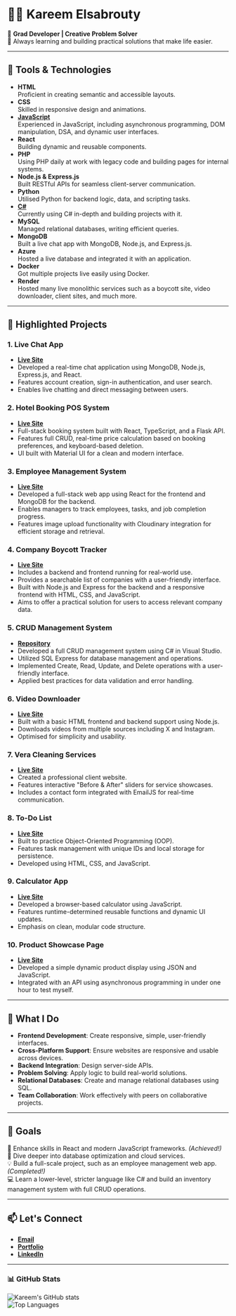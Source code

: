 # 👨‍💻 Kareem Elsabrouty

🔧 **Grad Developer | Creative Problem Solver**  
🌱 Always learning and building practical solutions that make life easier.

---

## 🧰 **Tools & Technologies**
- **HTML**  
  Proficient in creating semantic and accessible layouts.
- **CSS**  
  Skilled in responsive design and animations.
- [**JavaScript**](https://www.freecodecamp.org/certification/KareemSab278/javascript-algorithms-and-data-structures)  
  Experienced in JavaScript, including asynchronous programming, DOM manipulation, DSA, and dynamic user interfaces.
- **React**  
  Building dynamic and reusable components.
- **PHP**  
  Using PHP daily at work with legacy code and building pages for internal systems.
- **Node.js & Express.js**  
  Built RESTful APIs for seamless client-server communication.
- **Python**  
  Utilised Python for backend logic, data, and scripting tasks.
- [**C#**](https://www.freecodecamp.org/certification/KareemSab278/foundational-c-sharp-with-microsoft)  
  Currently using C# in-depth and building projects with it. 
- **MySQL**  
  Managed relational databases, writing efficient queries.
- **MongoDB**  
  Built a live chat app with MongoDB, Node.js, and Express.js.
- **Azure**  
  Hosted a live database and integrated it with an application.
- **Docker**  
  Got multiple projects live easily using Docker.
- **Render**  
  Hosted many live monolithic services such as a boycott site, video downloader, client sites, and much more. 

---

## 📁 **Highlighted Projects**

### **1. Live Chat App**
- [**Live Site**](https://kareemsab278.github.io/ChatApp/)
- Developed a real-time chat application using MongoDB, Node.js, Express.js, and React.
- Features account creation, sign-in authentication, and user search.
- Enables live chatting and direct messaging between users.

### **2. Hotel Booking POS System**
- [**Live Site**](https://kareemsab278.github.io/booking-system/)
- Full-stack booking system built with React, TypeScript, and a Flask API.
- Features full CRUD, real-time price calculation based on booking preferences, and keyboard-based deletion.
- UI built with Material UI for a clean and modern interface.

### **3. Employee Management System**
- [**Live Site**](https://kareemsab278.github.io/VeraCleaningFrontend/)
- Developed a full-stack web app using React for the frontend and MongoDB for the backend.
- Enables managers to track employees, tasks, and job completion progress.
- Features image upload functionality with Cloudinary integration for efficient storage and retrieval.

### **4. Company Boycott Tracker**
- [**Live Site**](https://kareemsab278.github.io/NoThanksCloneFrontEnd/)
- Includes a backend and frontend running for real-world use.
- Provides a searchable list of companies with a user-friendly interface.
- Built with Node.js and Express for the backend and a responsive frontend with HTML, CSS, and JavaScript.
- Aims to offer a practical solution for users to access relevant company data.

### **5. CRUD Management System**
- [**Repository**](https://github.com/KareemSab278/CRUD-Management-System)
- Developed a full CRUD management system using C# in Visual Studio.
- Utilized SQL Express for database management and operations.
- Implemented Create, Read, Update, and Delete operations with a user-friendly interface.
- Applied best practices for data validation and error handling.

### **6. Video Downloader**
- [**Live Site**](https://vidownloader-net.onrender.com/)
- Built with a basic HTML frontend and backend support using Node.js.
- Downloads videos from multiple sources including X and Instagram.
- Optimised for simplicity and usability.

### **7. Vera Cleaning Services**
- [**Live Site**](https://vera-cleaning.co.uk/)
- Created a professional client website.
- Features interactive "Before & After" sliders for service showcases.
- Includes a contact form integrated with EmailJS for real-time communication.

### **8. To-Do List**
- [**Live Site**](https://kareemsab278.github.io/ToDo-app/)
- Built to practice Object-Oriented Programming (OOP).
- Features task management with unique IDs and local storage for persistence.
- Developed using HTML, CSS, and JavaScript.

### **9. Calculator App**
- [**Live Site**](https://kareemsab278.github.io/calculator/)
- Developed a browser-based calculator using JavaScript.
- Features runtime-determined reusable functions and dynamic UI updates.
- Emphasis on clean, modular code structure.

### **10. Product Showcase Page**
- [**Live Site**](https://kareemsab278.github.io/productsPage/)
- Developed a simple dynamic product display using JSON and JavaScript.
- Integrated with an API using asynchronous programming in under one hour to test myself.



---

## 🚀 **What I Do**
- **Frontend Development**: Create responsive, simple, user-friendly interfaces.
- **Cross-Platform Support**: Ensure websites are responsive and usable across devices. 
- **Backend Integration**: Design server-side APIs.
- **Problem Solving**: Apply logic to build real-world solutions.
- **Relational Databases**: Create and manage relational databases using SQL.
- **Team Collaboration**: Work effectively with peers on collaborative projects.

---

## 🌟 Goals
🎯 Enhance skills in React and modern JavaScript frameworks. *(Achieved!)*  
📖 Dive deeper into database optimization and cloud services.  
💡 Build a full-scale project, such as an employee management web app. *(Completed!)*  
💻 Learn a lower-level, stricter language like C# and build an inventory management system with full CRUD operations.

---

## 📫 Let's Connect
- [**Email**](mailto:kareemsab278@gmail.com)  
- [**Portfolio**](https://kareemsab278.github.io/portfolio/)
- [**LinkedIn**](https://www.linkedin.com/in/kareem-elsabrouty-b28960351/)

---

### 📊 GitHub Stats
![Kareem's GitHub stats](https://github-readme-stats.vercel.app/api?username=KareemSab278&show_icons=true&theme=radical)  
![Top Languages](https://github-readme-stats.vercel.app/api/top-langs/?username=KareemSab278&layout=compact&theme=radical)
